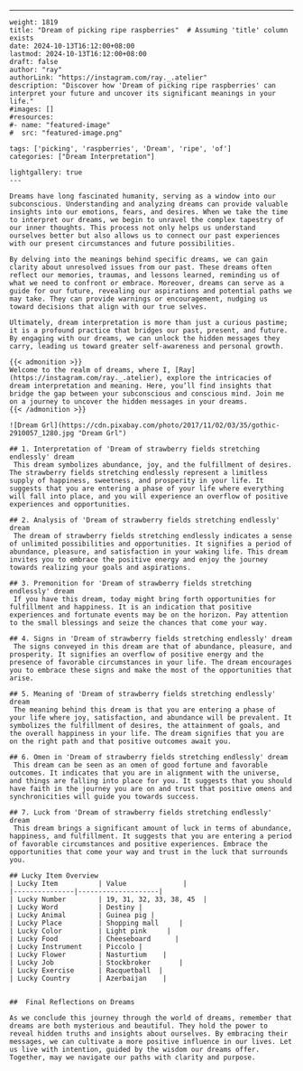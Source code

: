 ---
    weight: 1819
    title: "Dream of picking ripe raspberries"  # Assuming 'title' column exists
    date: 2024-10-13T16:12:00+08:00
    lastmod: 2024-10-13T16:12:00+08:00
    draft: false
    author: "ray"
    authorLink: "https://instagram.com/ray._.atelier"
    description: "Discover how 'Dream of picking ripe raspberries' can interpret your future and uncover its significant meanings in your life."
    #images: []
    #resources:
    #- name: "featured-image"
    #  src: "featured-image.png"
    
    tags: ['picking', 'raspberries', 'Dream', 'ripe', 'of']
    categories: ["Dream Interpretation"]
    
    lightgallery: true
    ---
    
    Dreams have long fascinated humanity, serving as a window into our subconscious. Understanding and analyzing dreams can provide valuable insights into our emotions, fears, and desires. When we take the time to interpret our dreams, we begin to unravel the complex tapestry of our inner thoughts. This process not only helps us understand ourselves better but also allows us to connect our past experiences with our present circumstances and future possibilities.
    
    By delving into the meanings behind specific dreams, we can gain clarity about unresolved issues from our past. These dreams often reflect our memories, traumas, and lessons learned, reminding us of what we need to confront or embrace. Moreover, dreams can serve as a guide for our future, revealing our aspirations and potential paths we may take. They can provide warnings or encouragement, nudging us toward decisions that align with our true selves.
    
    Ultimately, dream interpretation is more than just a curious pastime; it is a profound practice that bridges our past, present, and future. By engaging with our dreams, we can unlock the hidden messages they carry, leading us toward greater self-awareness and personal growth.
    
    {{< admonition >}}
    Welcome to the realm of dreams, where I, [Ray](https://instagram.com/ray._.atelier), explore the intricacies of dream interpretation and meaning. Here, you’ll find insights that bridge the gap between your subconscious and conscious mind. Join me on a journey to uncover the hidden messages in your dreams.
    {{< /admonition >}}
    
    ![Dream Grl](https://cdn.pixabay.com/photo/2017/11/02/03/35/gothic-2910057_1280.jpg "Dream Grl")
    
    ## 1. Interpretation of 'Dream of strawberry fields stretching endlessly' dream
     This dream symbolizes abundance, joy, and the fulfillment of desires. The strawberry fields stretching endlessly represent a limitless supply of happiness, sweetness, and prosperity in your life. It suggests that you are entering a phase of your life where everything will fall into place, and you will experience an overflow of positive experiences and opportunities.
    
    ## 2. Analysis of 'Dream of strawberry fields stretching endlessly' dream
     The dream of strawberry fields stretching endlessly indicates a sense of unlimited possibilities and opportunities. It signifies a period of abundance, pleasure, and satisfaction in your waking life. This dream invites you to embrace the positive energy and enjoy the journey towards realizing your goals and aspirations.
    
    ## 3. Premonition for 'Dream of strawberry fields stretching endlessly' dream
     If you have this dream, today might bring forth opportunities for fulfillment and happiness. It is an indication that positive experiences and fortunate events may be on the horizon. Pay attention to the small blessings and seize the chances that come your way.
    
    ## 4. Signs in 'Dream of strawberry fields stretching endlessly' dream
     The signs conveyed in this dream are that of abundance, pleasure, and prosperity. It signifies an overflow of positive energy and the presence of favorable circumstances in your life. The dream encourages you to embrace these signs and make the most of the opportunities that arise.
    
    ## 5. Meaning of 'Dream of strawberry fields stretching endlessly' dream
     The meaning behind this dream is that you are entering a phase of your life where joy, satisfaction, and abundance will be prevalent. It symbolizes the fulfillment of desires, the attainment of goals, and the overall happiness in your life. The dream signifies that you are on the right path and that positive outcomes await you.
    
    ## 6. Omen in 'Dream of strawberry fields stretching endlessly' dream
     This dream can be seen as an omen of good fortune and favorable outcomes. It indicates that you are in alignment with the universe, and things are falling into place for you. It suggests that you should have faith in the journey you are on and trust that positive omens and synchronicities will guide you towards success.
    
    ## 7. Luck from 'Dream of strawberry fields stretching endlessly' dream
     This dream brings a significant amount of luck in terms of abundance, happiness, and fulfillment. It suggests that you are entering a period of favorable circumstances and positive experiences. Embrace the opportunities that come your way and trust in the luck that surrounds you.
    
    ## Lucky Item Overview
    | Lucky Item          | Value              |
    |---------------|--------------------|
    | Lucky Number        | 19, 31, 32, 33, 38, 45  |
    | Lucky Word          | Destiny |
    | Lucky Animal        | Guinea pig |
    | Lucky Place         | Shopping mall     |
    | Lucky Color         | Light pink     |
    | Lucky Food          | Cheeseboard      |
    | Lucky Instrument    | Piccolo |
    | Lucky Flower        | Nasturtium    |
    | Lucky Job           | Stockbroker       |
    | Lucky Exercise      | Racquetball  |
    | Lucky Country       | Azerbaijan    |
    
    
    ##  Final Reflections on Dreams
    
    As we conclude this journey through the world of dreams, remember that dreams are both mysterious and beautiful. They hold the power to reveal hidden truths and insights about ourselves. By embracing their messages, we can cultivate a more positive influence in our lives. Let us live with intention, guided by the wisdom our dreams offer. Together, may we navigate our paths with clarity and purpose.
    